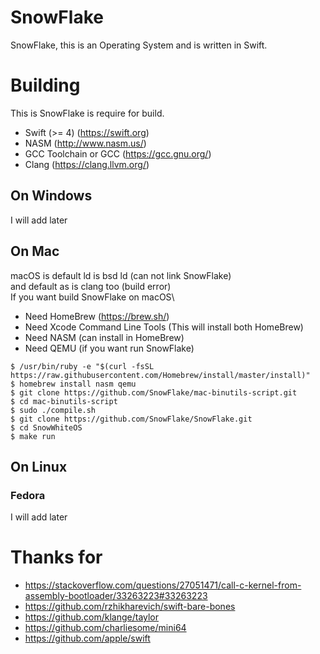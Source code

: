 # SnowFlake
SnowFlake, this is an Operating System and is written in Swift.

# Building
This is SnowFlake is require for build.
- Swift (>= 4) (https://swift.org)
- NASM (http://www.nasm.us/)
- GCC Toolchain or GCC (https://gcc.gnu.org/)
- Clang (https://clang.llvm.org/)

## On Windows
I will add later

## On Mac
macOS is default ld is bsd ld (can not link SnowFlake)\
and default as is clang too (build error)\
If you want build SnowFlake on macOS\
- Need HomeBrew (https://brew.sh/)
- Need Xcode Command Line Tools (This will install both HomeBrew)
- Need NASM (can install in HomeBrew)
- Need QEMU (if you want run SnowFlake)
```
$ /usr/bin/ruby -e "$(curl -fsSL https://raw.githubusercontent.com/Homebrew/install/master/install)"
$ homebrew install nasm qemu
$ git clone https://github.com/SnowFlake/mac-binutils-script.git
$ cd mac-binutils-script
$ sudo ./compile.sh
$ git clone https://github.com/SnowFlake/SnowFlake.git
$ cd SnowWhiteOS
$ make run
```

## On Linux
### Fedora
I will add later

# Thanks for
- https://stackoverflow.com/questions/27051471/call-c-kernel-from-assembly-bootloader/33263223#33263223
- https://github.com/rzhikharevich/swift-bare-bones
- https://github.com/klange/taylor
- https://github.com/charliesome/mini64
- https://github.com/apple/swift

